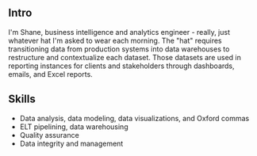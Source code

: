 ## Intro
I'm Shane, business intelligence and analytics engineer - really, just whatever hat I'm asked to wear each morning. The "hat" requires transitioning data from production systems into data warehouses to restructure and contextualize each dataset. Those datasets are used in reporting instances for clients and stakeholders through dashboards, emails, and Excel reports. 

## Skills
* Data analysis, data modeling, data visualizations, and Oxford commas
* ELT pipelining, data warehousing
* Quality assurance
* Data integrity and management

